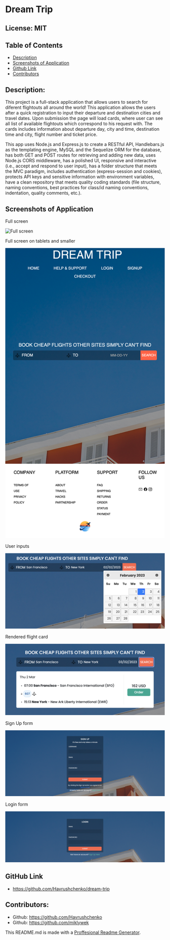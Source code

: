 # Dream Trip
  ## License: MIT
  ### 
  ## Table of Contents
  - [Description](#description)
  - [Screenshots of Application](#screenshots-of-application)
  - [Github Link](#github-link)
  - [Contributors](#contributors)

  ## Description:
  This project is a full-stack application that allows users to search for diferent flightouts all around the world!
  This application allows the users after a quick registration to input their departure and destination cities and travel dates. Upon submission the page will load cards, where user can see all list of available flightouts which correspond to his request with. The cards includes information about departure day, city and time, destination time and city, flight number and ticket price. 
  
  This app uses Node.js and Express.js to create a RESTful API, Handlebars.js as the templating engine, MySQL and the Sequelize ORM for the database, has both GET and POST routes for retrieving and adding new data, uses Node.js CORS middleware, has a polished UI, responsive and interactive (i.e., accept and respond to user input), has a folder structure that meets the MVC paradigm, includes authentication (express-session and cookies), protects API keys and sensitive information with environment variables, have a clean repository that meets quality coding standards (file structure, naming conventions, best practices for class/id naming conventions, indentation, quality comments, etc.).

  ## Screenshots of Application

  Full screen

  ![Full screen](./frontend/assets/img/dream-trip-full-screen.png)

  Full screen on tablets and smaller 

  ![Full screen on tablets and smaller](./frontend/assets/img/full-screen-on-tablets-and-smaller.png)

  User inputs

  ![User inputs](./frontend/assets/img/user-inputs.png)

  Rendered flight card

  ![User inputs](./frontend/assets/img/rendered-flight-card.png)

  Sign Up form

  ![Sign Up form](./frontend/assets/img/signup.png)

  Login form

  ![Login form](./frontend/assets/img/login.png)

  ## GitHub Link
  - https://github.com/Havrushchenko/dream-trip

  ## Contributors:
  - Github: https://github.com/Havrushchenko
  - Github: https://github.com/miklywek

  This README.md is made with a [Proffesional Readme Generator](https://github.com/Havrushchenko/proffesional-readme-generator).
